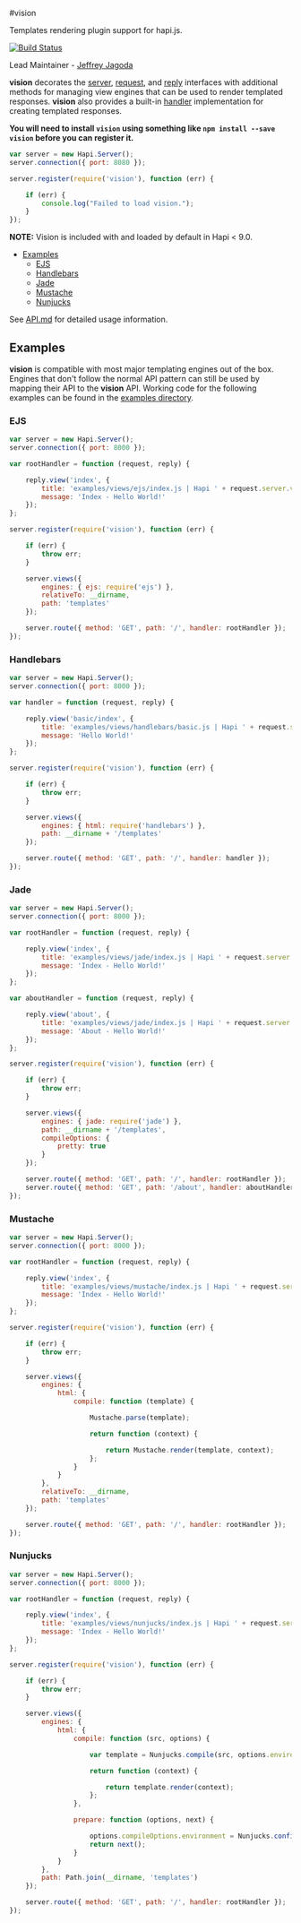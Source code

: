 #vision

Templates rendering plugin support for hapi.js.

[![Build Status](https://secure.travis-ci.org/hapijs/vision.png)](http://travis-ci.org/hapijs/vision)

Lead Maintainer - [Jeffrey Jagoda](https://github.com/jagoda)

**vision** decorates the [server](https://github.com/hapijs/hapi/blob/master/API.md#server),
[request](https://github.com/hapijs/hapi/blob/master/API.md#request-object), and
[reply](https://github.com/hapijs/hapi/blob/master/API.md#reply-interface) interfaces with additional
methods for managing view engines that can be used to render templated responses. **vision** also
provides a built-in [handler](https://github.com/hapijs/hapi/blob/master/API.md#serverhandlername-method)
implementation for creating templated responses.

**You will need to install `vision` using something like `npm install --save vision` before you can register it.**

```js
var server = new Hapi.Server();
server.connection({ port: 8080 });

server.register(require('vision'), function (err) {

    if (err) {
        console.log("Failed to load vision.");
    }
});
```
**NOTE:** Vision is included with and loaded by default in Hapi < 9.0.

- [Examples](#examples)
    - [EJS](#ejs)
    - [Handlebars](#handlebars)
    - [Jade](#jade)
    - [Mustache](#mustache)
    - [Nunjucks](#nunjucks)

See [API.md](./API.md) for detailed usage information.

## Examples

**vision** is compatible with most major templating engines out of the box. Engines that don't follow
the normal API pattern can still be used by mapping their API to the **vision** API. Working code for
the following examples can be found in the [examples directory](./examples).

### EJS

```js
var server = new Hapi.Server();
server.connection({ port: 8000 });

var rootHandler = function (request, reply) {

    reply.view('index', {
        title: 'examples/views/ejs/index.js | Hapi ' + request.server.version,
        message: 'Index - Hello World!'
    });
};

server.register(require('vision'), function (err) {

    if (err) {
        throw err;
    }

    server.views({
        engines: { ejs: require('ejs') },
        relativeTo: __dirname,
        path: 'templates'
    });

    server.route({ method: 'GET', path: '/', handler: rootHandler });
});
```

### Handlebars

```js
var server = new Hapi.Server();
server.connection({ port: 8000 });

var handler = function (request, reply) {

    reply.view('basic/index', {
        title: 'examples/views/handlebars/basic.js | Hapi ' + request.server.version,
        message: 'Hello World!'
    });
};

server.register(require('vision'), function (err) {

    if (err) {
        throw err;
    }

    server.views({
        engines: { html: require('handlebars') },
        path: __dirname + '/templates'
    });

    server.route({ method: 'GET', path: '/', handler: handler });
});
```

### Jade

```js
var server = new Hapi.Server();
server.connection({ port: 8000 });

var rootHandler = function (request, reply) {

    reply.view('index', {
        title: 'examples/views/jade/index.js | Hapi ' + request.server.version,
        message: 'Index - Hello World!'
    });
};

var aboutHandler = function (request, reply) {

    reply.view('about', {
        title: 'examples/views/jade/index.js | Hapi ' + request.server.version,
        message: 'About - Hello World!'
    });
};

server.register(require('vision'), function (err) {

    if (err) {
        throw err;
    }

    server.views({
        engines: { jade: require('jade') },
        path: __dirname + '/templates',
        compileOptions: {
            pretty: true
        }
    });

    server.route({ method: 'GET', path: '/', handler: rootHandler });
    server.route({ method: 'GET', path: '/about', handler: aboutHandler });
});
```

### Mustache

```js
var server = new Hapi.Server();
server.connection({ port: 8000 });

var rootHandler = function (request, reply) {

    reply.view('index', {
        title: 'examples/views/mustache/index.js | Hapi ' + request.server.version,
        message: 'Index - Hello World!'
    });
};

server.register(require('vision'), function (err) {

    if (err) {
        throw err;
    }

    server.views({
        engines: {
            html: {
                compile: function (template) {

                    Mustache.parse(template);

                    return function (context) {

                        return Mustache.render(template, context);
                    };
                }
            }
        },
        relativeTo: __dirname,
        path: 'templates'
    });

    server.route({ method: 'GET', path: '/', handler: rootHandler });
});
```

### Nunjucks

```js
var server = new Hapi.Server();
server.connection({ port: 8000 });

var rootHandler = function (request, reply) {

    reply.view('index', {
        title: 'examples/views/nunjucks/index.js | Hapi ' + request.server.version,
        message: 'Index - Hello World!'
    });
};

server.register(require('vision'), function (err) {

    if (err) {
        throw err;
    }

    server.views({
        engines: {
            html: {
                compile: function (src, options) {

                    var template = Nunjucks.compile(src, options.environment);

                    return function (context) {

                        return template.render(context);
                    };
                },

                prepare: function (options, next) {

                    options.compileOptions.environment = Nunjucks.configure(options.path, { watch : false });
                    return next();
                }
            }
        },
        path: Path.join(__dirname, 'templates')
    });

    server.route({ method: 'GET', path: '/', handler: rootHandler });
});
```
